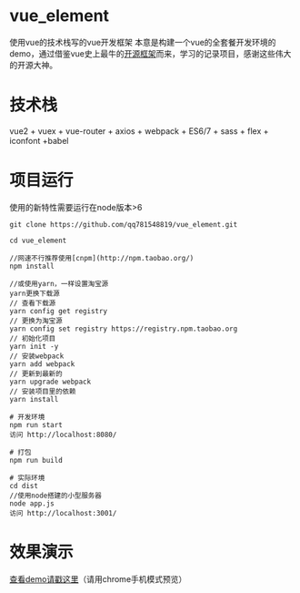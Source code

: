 # vue_element
使用vue的技术栈写的vue开发框架
本意是构建一个vue的全套餐开发环境的demo，通过借鉴vue史上最牛的[开源框架](https://github.com/bailicangdu/vue2-elm)而来，学习的记录项目，感谢这些伟大的开源大神。

# 技术栈


vue2 + vuex + vue-router + axios + webpack + ES6/7  + sass + flex + iconfont +babel


# 项目运行

使用的新特性需要运行在node版本>6

```
git clone https://github.com/qq781548819/vue_element.git

cd vue_element

//网速不行推荐使用[cnpm](http://npm.taobao.org/)
npm install

//或使用yarn，一样设置淘宝源
yarn更换下载源
// 查看下载源
yarn config get registry
// 更换为淘宝源
yarn config set registry https://registry.npm.taobao.org
// 初始化项目
yarn init -y
// 安装webpack
yarn add webpack
// 更新到最新的
yarn upgrade webpack
// 安装项目里的依赖
yarn install

# 开发环境
npm run start
访问 http://localhost:8080/

# 打包
npm run build

# 实际环境
cd dist
//使用node搭建的小型服务器
node app.js
访问 http://localhost:3001/
```

# 效果演示

[查看demo请戳这里](http://120.77.83.195:3001/#/)（请用chrome手机模式预览）
